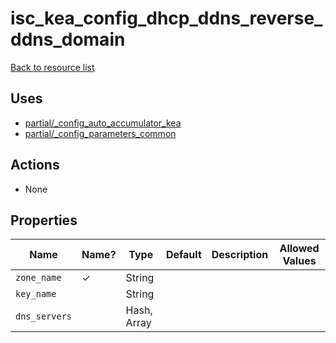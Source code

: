 # isc_kea_config_dhcp_ddns_reverse_ddns_domain

[Back to resource list](../README.md#resources)

## Uses

- [partial/_config_auto_accumulator_kea](partial/isc_kea__config_auto_accumulator_kea.md)
- [partial/_config_parameters_common](partial/isc_kea__config_parameters_common.md)

## Actions

- None

## Properties

| Name          | Name? | Type        | Default | Description | Allowed Values |
| ------------- | ----- | ----------- | ------- | ----------- | -------------- |
| `zone_name`   | ✓     | String      |         |             |                |
| `key_name`    |       | String      |         |             |                |
| `dns_servers` |       | Hash, Array |         |             |                |
